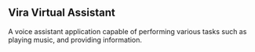 ## **Vira Virtual Assistant**
A voice assistant application capable of performing various tasks such as playing music, and providing information.
